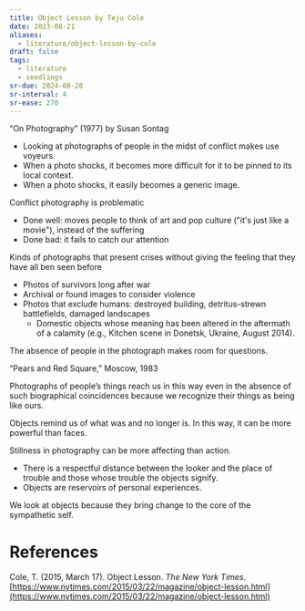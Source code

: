 ```yaml
---
title: Object Lesson by Teju Cole
date: 2023-08-21
aliases:
  - literature/object-lesson-by-cole
draft: false
tags:
  - literature
  - seedlings
sr-due: 2024-08-28
sr-interval: 4
sr-ease: 270
---
```

“On Photography” (1977) by Susan Sontag

- Looking at photographs of people in the midst of conflict makes use voyeurs.
- When a photo shocks, it becomes more difficult for it to be pinned to its local context.
- When a photo shocks, it easily becomes a generic image.

Conflict photography is problematic

- Done well: moves people to think of art and pop culture ("it's just like a movie"), instead of the suffering
- Done bad: it fails to catch our attention

Kinds of photographs that present crises without giving the feeling that they have all ben seen before

- Photos of survivors long after war
- Archival or found images to consider violence
- Photos that exclude humans: destroyed building, detritus-strewn battlefields, damaged landscapes
   - Domestic objects whose meaning has been altered in the aftermath of a calamity (e.g., Kitchen scene in Donetsk, Ukraine, August 2014).

The absence of people in the photograph makes room for questions.

“Pears and Red Square,” Moscow, 1983

Photographs of people’s things reach us in this way even in the absence of such biographical coincidences because we recognize their things as being like ours.

Objects remind us of what was and no longer is. In this way, it can be more powerful than faces.

Stillness in photography can be more affecting than action.

- There is a respectful distance between the looker and the place of trouble and those whose trouble the objects signify.
- Objects are reservoirs of personal experiences.

We look at objects because they bring change to the core of the sympathetic self.

# References

Cole, T. (2015, March 17). Object Lesson. *The New York Times*. [https://www.nytimes.com/2015/03/22/magazine/object-lesson.html](https://www.nytimes.com/2015/03/22/magazine/object-lesson.html)

